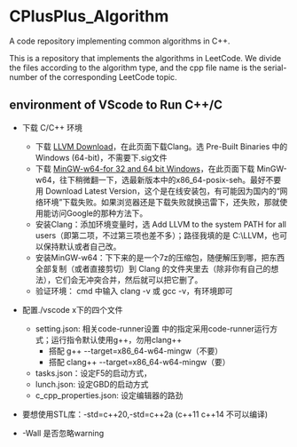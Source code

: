 # CPlusPlus_Algorithm
A code repository implementing common algorithms in C++.

This is a repository that implements the algorithms in LeetCode. We divide the files according to the algorithm type, and the cpp file name is the serial-number of the corresponding LeetCode topic.

## environment of VScode to Run C++/C

- 下载 C/C++ 环境
    - 下载 [LLVM Download](https://releases.llvm.org/download.html)，在此页面下载Clang。选 Pre-Built Binaries 中的 Windows (64-bit)，不需要下.sig文件
    - 下载 [MinGW-w64-for 32 and 64 bit Windows](https://sourceforge.net/projects/mingw-w64/files/)，在此页面下载 MinGW-w64，往下稍微翻一下，选最新版本中的x86_64-posix-seh。最好不要用 Download Latest Version，这个是在线安装包，有可能因为国内的“网络环境”下载失败。如果浏览器还是下载失败就换迅雷下，还失败，那就使用能访问Google的那种方法下。
    - 安装Clang：添加环境变量时，选 Add LLVM to the system PATH for all users（即第二项，不过第三项也差不多）；路径我填的是 C:\LLVM，也可以保持默认或者自己改。
    - 安装MinGW-w64：下下来的是一个7z的压缩包，随便解压到哪，把东西全部复制（或者直接剪切）到 Clang 的文件夹里去（除非你有自己的想法），它们会无冲突合并，然后就可以把它删了。
    - 验证环境： cmd 中输入 clang -v 或 gcc -v，有环境即可  

- 配置./vscode x下的四个文件
    - setting.json: 相关code-runner设置 中的指定采用code-runner运行方式；运行指令默认使用g++，勿用clang++
        - 搭配 g++  --target=x86_64-w64-mingw（不要）
        - 搭配 clang++ --target=x86_64-w64-mingw（要）
    - tasks.json：设定F5的启动方式，
    - lunch.json: 设定GBD的启动方式
    - c_cpp_properties.json: 设定编辑器的路劲

- 要想使用STL库：-std=c++20,-std=c++2a (c++11 c++14 不可以编译)
- -Wall 是否忽略warning